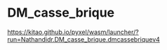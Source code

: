 # DM_casse_brique
https://kitao.github.io/pyxel/wasm/launcher/?run=Nathandidr.DM_casse_brique.dmcassebriquev4
